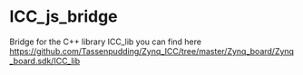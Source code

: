 # ICC_js_bridge
Bridge for the C++ library ICC_lib you can find here https://github.com/Tassenpudding/Zynq_ICC/tree/master/Zynq_board/Zynq_board.sdk/ICC_lib
